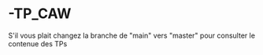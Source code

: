 # -TP_CAW
S'il vous plait changez la branche de "main" vers "master" pour consulter le contenue des TPs
